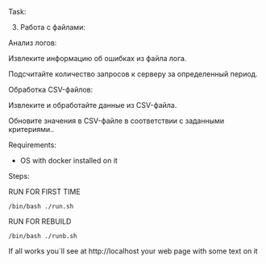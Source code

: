 Task:

3. Работа с файлами:

Анализ логов:

Извлеките информацию об ошибках из файла лога.

Подсчитайте количество запросов к серверу за определенный период.

Обработка CSV-файлов:

Извлеките и обработайте данные из CSV-файла.

Обновите значения в CSV-файле в соответствии с заданными критериями..

Requirements:

* OS with docker installed on it


Steps:

RUN FOR FIRST TIME

    /bin/bash ./run.sh 

RUN FOR REBUILD

    /bin/bash ./runb.sh 


If all works you`ll see at http://localhost your web page with some text on it

